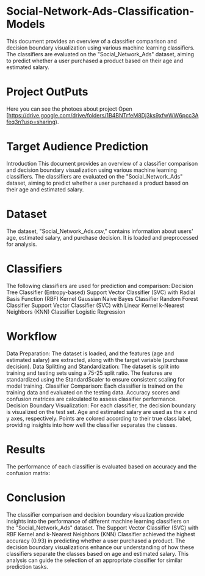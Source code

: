 # Social-Network-Ads-Classification-Models
This document provides an overview of a classifier comparison and decision boundary visualization using various machine learning classifiers. The classifiers are evaluated on the "Social_Network_Ads" dataset, aiming to predict whether a user purchased a product based on their age and estimated salary.

# Project OutPuts
Here you can see the photoes about project Open [https://drive.google.com/drive/folders/1B4BNTrfeM8Dj3ks9xfwWW6pcc3Afeq3n?usp=sharing).

# Target Audience Prediction
Introduction
This document provides an overview of a classifier comparison and decision boundary visualization using various machine learning classifiers. The classifiers are evaluated on the "Social_Network_Ads" dataset, aiming to predict whether a user purchased a product based on their age and estimated salary.

# Dataset
The dataset, "Social_Network_Ads.csv," contains information about users' age, estimated salary, and purchase decision. It is loaded and preprocessed for analysis.

# Classifiers
The following classifiers are used for prediction and comparison: Decision Tree Classifier (Entropy-based) Support Vector Classifier (SVC) with Radial Basis Function (RBF) Kernel Gaussian Naive Bayes Classifier Random Forest Classifier Support Vector Classifier (SVC) with Linear Kernel k-Nearest Neighbors (KNN) Classifier Logistic Regression

# Workflow
Data Preparation: The dataset is loaded, and the features (age and estimated salary) are extracted, along with the target variable (purchase decision). Data Splitting and Standardization: The dataset is split into training and testing sets using a 75-25 split ratio. The features are standardized using the StandardScaler to ensure consistent scaling for model training. Classifier Comparison: Each classifier is trained on the training data and evaluated on the testing data. Accuracy scores and confusion matrices are calculated to assess classifier performance. Decision Boundary Visualization: For each classifier, the decision boundary is visualized on the test set. Age and estimated salary are used as the x and y axes, respectively. Points are colored according to their true class label, providing insights into how well the classifier separates the classes.

# Results
The performance of each classifier is evaluated based on accuracy and the confusion matrix:

# Conclusion
The classifier comparison and decision boundary visualization provide insights into the performance of different machine learning classifiers on the "Social_Network_Ads" dataset. The Support Vector Classifier (SVC) with RBF Kernel and k-Nearest Neighbors (KNN) Classifier achieved the highest accuracy (0.93) in predicting whether a user purchased a product. The decision boundary visualizations enhance our understanding of how these classifiers separate the classes based on age and estimated salary. This analysis can guide the selection of an appropriate classifier for similar prediction tasks.
